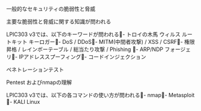 


一般的なセキュリティの脆弱性と脅威

主要な脆弱性と脅威に関する知識が問われる

LPIC303 v3では、以下のキーワードが問われる- トロイの木馬 ウィルス ルートキット キーロガー- DoS / DDoS- MITM(中間者攻撃) / XSS / CSRF- 権限昇格 / レインボーテーブル / 総当たり攻撃 / Phishing - ARP/NDP フォージェリ- IPアドレススプーフィング- コードインジェクション


ペネトレーションテスト


Pentest およびnmapの理解

LPIC303 v3では、以下の各コマンドの使い方が問われる- nmap- Metasploit - KALI Linux

